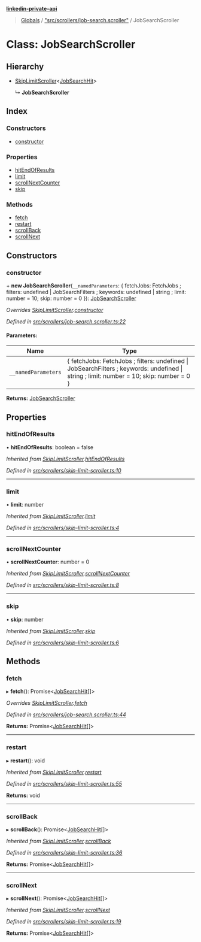 **[linkedin-private-api](../README.md)**

> [Globals](../globals.md) / ["src/scrollers/job-search.scroller"](../modules/_src_scrollers_job_search_scroller_.md) / JobSearchScroller

# Class: JobSearchScroller

## Hierarchy

* [SkipLimitScroller](_src_scrollers_skip_limit_scroller_.skiplimitscroller.md)<[JobSearchHit](../modules/_src_entities_job_search_hit_entity_.md#jobsearchhit)\>

  ↳ **JobSearchScroller**

## Index

### Constructors

* [constructor](_src_scrollers_job_search_scroller_.jobsearchscroller.md#constructor)

### Properties

* [hitEndOfResults](_src_scrollers_job_search_scroller_.jobsearchscroller.md#hitendofresults)
* [limit](_src_scrollers_job_search_scroller_.jobsearchscroller.md#limit)
* [scrollNextCounter](_src_scrollers_job_search_scroller_.jobsearchscroller.md#scrollnextcounter)
* [skip](_src_scrollers_job_search_scroller_.jobsearchscroller.md#skip)

### Methods

* [fetch](_src_scrollers_job_search_scroller_.jobsearchscroller.md#fetch)
* [restart](_src_scrollers_job_search_scroller_.jobsearchscroller.md#restart)
* [scrollBack](_src_scrollers_job_search_scroller_.jobsearchscroller.md#scrollback)
* [scrollNext](_src_scrollers_job_search_scroller_.jobsearchscroller.md#scrollnext)

## Constructors

### constructor

\+ **new JobSearchScroller**(`__namedParameters`: { fetchJobs: FetchJobs ; filters: undefined \| JobSearchFilters ; keywords: undefined \| string ; limit: number = 10; skip: number = 0 }): [JobSearchScroller](_src_scrollers_job_search_scroller_.jobsearchscroller.md)

*Overrides [SkipLimitScroller](_src_scrollers_skip_limit_scroller_.skiplimitscroller.md).[constructor](_src_scrollers_skip_limit_scroller_.skiplimitscroller.md#constructor)*

*Defined in [src/scrollers/job-search.scroller.ts:22](https://github.com/cosiall/linkedin-private-api/blob/1436ab9/src/scrollers/job-search.scroller.ts#L22)*

#### Parameters:

Name | Type |
------ | ------ |
`__namedParameters` | { fetchJobs: FetchJobs ; filters: undefined \| JobSearchFilters ; keywords: undefined \| string ; limit: number = 10; skip: number = 0 } |

**Returns:** [JobSearchScroller](_src_scrollers_job_search_scroller_.jobsearchscroller.md)

## Properties

### hitEndOfResults

•  **hitEndOfResults**: boolean = false

*Inherited from [SkipLimitScroller](_src_scrollers_skip_limit_scroller_.skiplimitscroller.md).[hitEndOfResults](_src_scrollers_skip_limit_scroller_.skiplimitscroller.md#hitendofresults)*

*Defined in [src/scrollers/skip-limit-scroller.ts:10](https://github.com/cosiall/linkedin-private-api/blob/1436ab9/src/scrollers/skip-limit-scroller.ts#L10)*

___

### limit

•  **limit**: number

*Inherited from [SkipLimitScroller](_src_scrollers_skip_limit_scroller_.skiplimitscroller.md).[limit](_src_scrollers_skip_limit_scroller_.skiplimitscroller.md#limit)*

*Defined in [src/scrollers/skip-limit-scroller.ts:4](https://github.com/cosiall/linkedin-private-api/blob/1436ab9/src/scrollers/skip-limit-scroller.ts#L4)*

___

### scrollNextCounter

•  **scrollNextCounter**: number = 0

*Inherited from [SkipLimitScroller](_src_scrollers_skip_limit_scroller_.skiplimitscroller.md).[scrollNextCounter](_src_scrollers_skip_limit_scroller_.skiplimitscroller.md#scrollnextcounter)*

*Defined in [src/scrollers/skip-limit-scroller.ts:8](https://github.com/cosiall/linkedin-private-api/blob/1436ab9/src/scrollers/skip-limit-scroller.ts#L8)*

___

### skip

•  **skip**: number

*Inherited from [SkipLimitScroller](_src_scrollers_skip_limit_scroller_.skiplimitscroller.md).[skip](_src_scrollers_skip_limit_scroller_.skiplimitscroller.md#skip)*

*Defined in [src/scrollers/skip-limit-scroller.ts:6](https://github.com/cosiall/linkedin-private-api/blob/1436ab9/src/scrollers/skip-limit-scroller.ts#L6)*

## Methods

### fetch

▸ **fetch**(): Promise<[JobSearchHit](../modules/_src_entities_job_search_hit_entity_.md#jobsearchhit)[]\>

*Overrides [SkipLimitScroller](_src_scrollers_skip_limit_scroller_.skiplimitscroller.md).[fetch](_src_scrollers_skip_limit_scroller_.skiplimitscroller.md#fetch)*

*Defined in [src/scrollers/job-search.scroller.ts:44](https://github.com/cosiall/linkedin-private-api/blob/1436ab9/src/scrollers/job-search.scroller.ts#L44)*

**Returns:** Promise<[JobSearchHit](../modules/_src_entities_job_search_hit_entity_.md#jobsearchhit)[]\>

___

### restart

▸ **restart**(): void

*Inherited from [SkipLimitScroller](_src_scrollers_skip_limit_scroller_.skiplimitscroller.md).[restart](_src_scrollers_skip_limit_scroller_.skiplimitscroller.md#restart)*

*Defined in [src/scrollers/skip-limit-scroller.ts:55](https://github.com/cosiall/linkedin-private-api/blob/1436ab9/src/scrollers/skip-limit-scroller.ts#L55)*

**Returns:** void

___

### scrollBack

▸ **scrollBack**(): Promise<[JobSearchHit](../modules/_src_entities_job_search_hit_entity_.md#jobsearchhit)[]\>

*Inherited from [SkipLimitScroller](_src_scrollers_skip_limit_scroller_.skiplimitscroller.md).[scrollBack](_src_scrollers_skip_limit_scroller_.skiplimitscroller.md#scrollback)*

*Defined in [src/scrollers/skip-limit-scroller.ts:36](https://github.com/cosiall/linkedin-private-api/blob/1436ab9/src/scrollers/skip-limit-scroller.ts#L36)*

**Returns:** Promise<[JobSearchHit](../modules/_src_entities_job_search_hit_entity_.md#jobsearchhit)[]\>

___

### scrollNext

▸ **scrollNext**(): Promise<[JobSearchHit](../modules/_src_entities_job_search_hit_entity_.md#jobsearchhit)[]\>

*Inherited from [SkipLimitScroller](_src_scrollers_skip_limit_scroller_.skiplimitscroller.md).[scrollNext](_src_scrollers_skip_limit_scroller_.skiplimitscroller.md#scrollnext)*

*Defined in [src/scrollers/skip-limit-scroller.ts:19](https://github.com/cosiall/linkedin-private-api/blob/1436ab9/src/scrollers/skip-limit-scroller.ts#L19)*

**Returns:** Promise<[JobSearchHit](../modules/_src_entities_job_search_hit_entity_.md#jobsearchhit)[]\>
